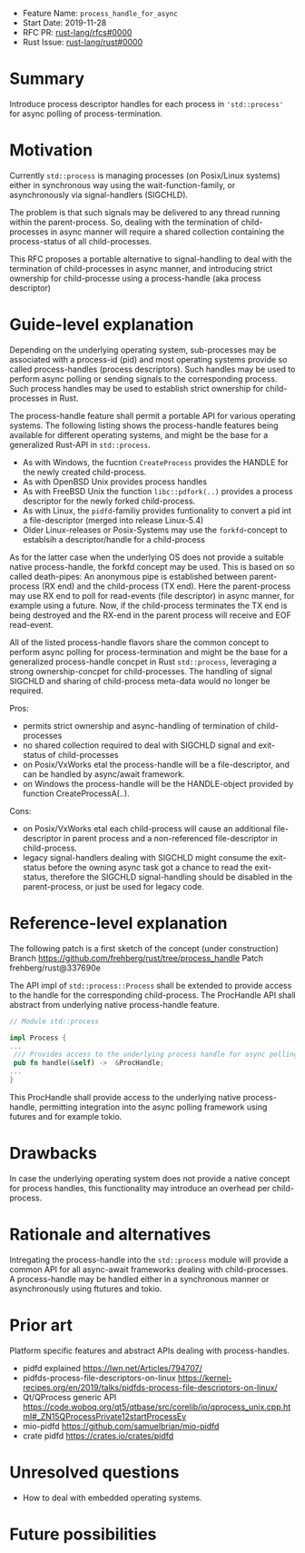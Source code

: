 - Feature Name: `process_handle_for_async`
- Start Date: 2019-11-28
- RFC PR: [rust-lang/rfcs#0000](https://github.com/rust-lang/rfcs/pull/0000)
- Rust Issue: [rust-lang/rust#0000](https://github.com/rust-lang/rust/issues/0000)

# Summary
[summary]: #summary

Introduce process descriptor handles for each process in `'std::process'` for async polling of process-termination.

# Motivation
[motivation]: #motivation?

Currently `std::process` is managing processes (on Posix/Linux systems) either in synchronous way using the wait-function-family, or asynchronously via signal-handlers (SIGCHLD). 

The problem is that such signals may be delivered to any thread running within the parent-process. So, dealing with the termination of child-processes in async manner will require a shared collection containing the process-status of all child-processes.

This RFC proposes a portable alternative to signal-handling to deal with the termination of child-processes in async manner, and introducing strict ownership for child-processe using a process-handle (aka process descriptor)

# Guide-level explanation
[guide-level-explanation]: #guide-level-explanation

Depending on the underlying operating system, sub-processes may be associated with a process-id (pid) and most operating systems provide  so called process-handles (process descriptors). Such handles may be used to perform async polling or sending signals to the corresponding process. Such process handles may be used to establish strict ownership for child-processes in Rust.

The process-handle feature shall permit a portable API for various operating systems. The following listing shows the process-handle features being available for different operating systems, and might be the base for a generalized Rust-API in `std::process`.

- As with Windows, the fucntion `CreateProcess` provides the HANDLE for the newly created child-process.
- As with OpenBSD Unix provides process handles 
- As with FreeBSD Unix the function `libc::pdfork(..)` provides a process descriptor for the newly forked child-process.
- As with Linux, the `pidfd`-familiy provides funtionality to convert a pid int a file-descriptor (merged into release Linux-5.4)
- Older Linux-releases or Posix-Systems may use the `forkfd`-concept to establsih a descriptor/handle for a child-process
 
As for the latter case when the underlying OS does not provide a suitable native process-handle, the forkfd concept may be used. This is based on so called death-pipes: An anonymous pipe is established between parent-process (RX end) and the child-process (TX end). Here the parent-process may use RX end to poll for read-events (file descriptor) in async manner, for example using a future.
Now, if the child-process terminates the TX end is being destroyed and the RX-end in the parent process will receive and EOF read-event.

All of the listed process-handle flavors share the common concept to perform async polling for process-termination and might be the base for a generalized process-handle concpet in Rust `std::process`, leveraging a strong ownership-concpet for child-processes. The handling of signal SIGCHLD and sharing of child-process meta-data would no longer be required.

Pros:

- permits strict ownership and async-handling of termination of child-processes
- no shared collection required to deal with SIGCHLD signal and exit-status of child-processes
- on Posix/VxWorks etal the process-handle will be a file-descriptor, and can be handled by async/await framework.
- on Windows the process-handle will be the HANDLE-object provided by function CreateProcessA(..).

Cons:

- on Posix/VxWorks etal each child-process will cause an additional file-descriptor in parent process and a non-referenced file-descriptor in child-process.
- legacy signal-handlers dealing with SIGCHLD might consume the exit-status before the owning async task got a chance to read the exit-status, therefore the SIGCHLD signal-handling should be disabled in the parent-process, or just be used for legacy code.


# Reference-level explanation
[reference-level-explanation]: #reference-level-explanation

The following patch is a first sketch of the concept (under construction)
Branch https://github.com/frehberg/rust/tree/process_handle
Patch frehberg/rust@337690e

The API impl of `std::process::Process` shall be extended to provide access to the handle for the corresponding child-process. The ProcHandle API shall abstract from underlying native process-handle feature.

```rust
// Module std::process

impl Process {
...
 /// Provides access to the underlying process handle for async polling for child-process-termination
 pub fn handle(&self) ->  &ProcHandle;
...
}
```
This ProcHandle shall provide access to the underlying native process-handle, permitting integration into the async polling framework using futures and for example tokio.


# Drawbacks
[drawbacks]: #drawbacks

In case the underlying operating system does not provide a native concept for process handles, this functionality may introduce an overhead per child-process.

# Rationale and alternatives
[rationale-and-alternatives]: #rationale-and-alternatives

Intregating the process-handle into the `std::process` module will provide a common API for all async-await frameworks dealing with child-processes. A process-handle may be handled either in a synchronous manner or asynchronously using ftutures and tokio.

# Prior art
[prior-art]: #prior-art

Platform specific features and abstract APIs dealing with process-handles.
- pidfd explained https://lwn.net/Articles/794707/
- pidfds-process-file-descriptors-on-linux https://kernel-recipes.org/en/2019/talks/pidfds-process-file-descriptors-on-linux/
- Qt/QProcess generic API https://code.woboq.org/qt5/qtbase/src/corelib/io/qprocess_unix.cpp.html#_ZN15QProcessPrivate12startProcessEv
- mio-pidfd https://github.com/samuelbrian/mio-pidfd
- crate pidfd https://crates.io/crates/pidfd

# Unresolved questions
[unresolved-questions]: #unresolved-questions

- How to deal with embedded operating systems.

# Future possibilities
[future-possibilities]: #future-possibilities
